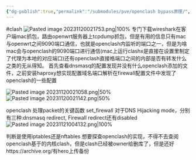 ```yaml
---
{"dg-publish":true,"permalink":"/submodules/pve/openclash bypass原理/","noteIcon":"3"}
---
```


#clash
![Pasted image 20231120021753.png|100%](/img/user/Pasted%20image%2020231120021753.png)
专门下载wireshark在客户端mac抓包，路由openwrt服务器上tcpdump抓包，但是有用的信息只有mac与openwrt之间9090端口通信，也就是openclash内监听的端口之一，但是为啥mac会与openclash的9090端口进行通信(mac上运行clashx是直接在设置里制定了代理为本地的对应端口)还有openclash直接格端口之间的内部是否有转发什么之类的无从得知。
首先查看dnsmasq的配置发现并没有什么openclash添加的文件，之前安装haproxy想实现配置域名端口解析在firewall配置文件中发现了openclash的一些配置

![Pasted image 20231120021058.png|50%](/img/user/Pasted%20image%2020231120021058.png) ![Pasted image 20231120021142.png|50%](/img/user/Pasted%20image%2020231120021142.png)


openclash 处理packet的关键函数
set_firewall
对于DNS Hijacking mode，分别有三种:dnsmasq redirect, Firewall redirect还有disabled
![Pasted image 20231121004132.png|100%](/img/user/Pasted%20image%2020231121004132.png)


判断是使用iptables还是nftables
想要探查openclash的实现，不得不去查阅openclash基于的内核clash，但是clash已经被owner给删库了，但是还好https://archive.org/有hero上传备份